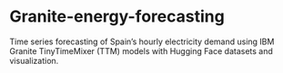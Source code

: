 # Granite-energy-forecasting
Time series forecasting of Spain’s hourly electricity demand using IBM Granite TinyTimeMixer (TTM) models with Hugging Face datasets and visualization.
